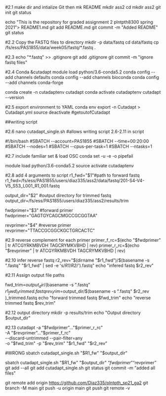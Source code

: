 #2.1 make dir and intialize Git then mk README
mkdir ass2
cd mkdir ass2
git init
git status

echo "This is the repository for graded assignment 2 plntpth8300 spring 2021"> README1.md
git add README.md
git commit -m "Added README"
git status

#2.2 Copy the FASTQ files to directory
mkdir -p data/fastq 
cd data/fastq
cp  /fs/ess/PAS1855/data/week05/fastq/*.fastq .

#2.3
echo "*.fastq" >> .gitignore
git add .gitignore
git commit -m "ignore fastq files"

#2.4 Conda &cutadapt
module load python/3.6-conda5.2
conda config --add channels defaults
conda config --add channels bioconda
conda config --add channels conda-forge

conda create -n cutadaptenv cutadapt
conda activate cutadaptenv
cutadapt --version

#2.5 export environment to YAML
conda env export -n Cutadapt > Cutadapt.yml
source deactivate #getoutofCutadapt

##writing script

#2.6
nano cutadapt_single.sh #allows writing script 2.6-2.11 in script

#!/bin/bash
#SBATCH --account=PAS1855
#SBATCH --time=00:20:00
#SBATCH --nodes=1
#SBATCH --cpus-per-task=1
#SBATCH --ntasks=1

#2.7 include familiar set & load OSC conda
set -u -e -o pipefail

module load python/3.6-conda5.2
source activate cutadaptenv

#2.8 add 4 arguments to script
r1_fwd="$1"#path to forward fastq
r1_fwd=/fs/ess/PAS1855/users/diaz335/ass2/data/fastq/201-S4-V4-V5_S53_L001_R1_001.fastq

output_dir="$2" #output directory for trimmed fastq
output_dir=/fs/ess/PAS1855/users/diaz335/ass2/results/trim

fwdprimer="$3" #forward primer
fwdprimer="GAGTGYCAGCMGCCGCGGTAA"

revprimer="$4" #reverse primer
revprimer="TTACCGCGGCKGCTGRCACTC"

#2.9 reverse complement for each primer
primer_f_rc=$(echo "$fwdprimer" | tr ATCGYRKMBVDH TAGCRYMKVBHD | rev)
primer_r_rc=$(echo "$revprimer" | tr ATCGYRKMBVDH TAGCRYMKVBHD | rev)

#2.10 infer reverse fastq
r2_rev="$(dirname "$r1_fwd")/$(basename -s ".fastq" "$r1_fwd" | sed -e 's/_R1_/_R2_/').fastq"
echo "infered fastq $r2_rev"


#2.11 Assign output file paths

fwd_trim=$output_dir/$(basename -s ".fastq" $r1_fwd)_trimmed.fastq
rev_trim=$output_dir/$(basename -s ".fastq" $r2_rev )_trimmed.fastq
echo "forward trimmed fastq $fwd_trim"
echo "reverse trimmed fastq $rev_trim"




#2.12 output directory
mkdir -p results/trim
echo "Output directory $output_dir"

#2.13
cutadapt -a "$fwdprimer"..."$primer_r_rc" \
    -A "$revprimer"..."$primer_f_rc" \
    --discard-untrimmed --pair-filter=any \
    -o "$fwd_trim" -p "$rev_trim" "$r1_fwd" "$r2_rev"

#WRONG  sbatch cutadapt_single.sh "$R1_fw" "$output_dir"

sbatch cutadapt_single.sh "$R1_fw" "$output_dir" “$fwdprimer” “$revprimer”
git add --all
git add cutadapt_single.sh
git status
git commit -m "added all files"

git remote add origin https://github.com/Diaz335/plntpth_sp21_ga2
git branch -M main
git push -u origin main
git push 
git remote -v